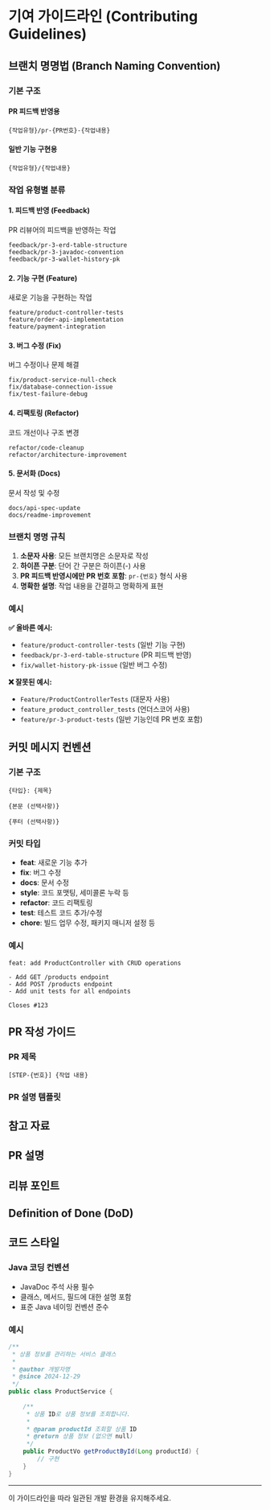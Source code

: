 # 기여 가이드라인 (Contributing Guidelines)

## 브랜치 명명법 (Branch Naming Convention)

### 기본 구조

#### PR 피드백 반영용
```
{작업유형}/pr-{PR번호}-{작업내용}
```

#### 일반 기능 구현용
```
{작업유형}/{작업내용}
```

### 작업 유형별 분류

#### 1. 피드백 반영 (Feedback)
PR 리뷰어의 피드백을 반영하는 작업
```
feedback/pr-3-erd-table-structure
feedback/pr-3-javadoc-convention
feedback/pr-3-wallet-history-pk
```

#### 2. 기능 구현 (Feature)
새로운 기능을 구현하는 작업
```
feature/product-controller-tests
feature/order-api-implementation
feature/payment-integration
```

#### 3. 버그 수정 (Fix)
버그 수정이나 문제 해결
```
fix/product-service-null-check
fix/database-connection-issue
fix/test-failure-debug
```

#### 4. 리팩토링 (Refactor)
코드 개선이나 구조 변경
```
refactor/code-cleanup
refactor/architecture-improvement
```

#### 5. 문서화 (Docs)
문서 작성 및 수정
```
docs/api-spec-update
docs/readme-improvement
```

### 브랜치 명명 규칙

1. **소문자 사용**: 모든 브랜치명은 소문자로 작성
2. **하이픈 구분**: 단어 간 구분은 하이픈(-) 사용
3. **PR 피드백 반영시에만 PR 번호 포함**: `pr-{번호}` 형식 사용
4. **명확한 설명**: 작업 내용을 간결하고 명확하게 표현

### 예시

**✅ 올바른 예시:**
- `feature/product-controller-tests` (일반 기능 구현)
- `feedback/pr-3-erd-table-structure` (PR 피드백 반영)
- `fix/wallet-history-pk-issue` (일반 버그 수정)

**❌ 잘못된 예시:**
- `Feature/ProductControllerTests` (대문자 사용)
- `feature_product_controller_tests` (언더스코어 사용)
- `feature/pr-3-product-tests` (일반 기능인데 PR 번호 포함)

## 커밋 메시지 컨벤션

### 기본 구조
```
{타입}: {제목}

{본문 (선택사항)}

{푸터 (선택사항)}
```

### 커밋 타입

- **feat**: 새로운 기능 추가
- **fix**: 버그 수정
- **docs**: 문서 수정
- **style**: 코드 포맷팅, 세미콜론 누락 등
- **refactor**: 코드 리팩토링
- **test**: 테스트 코드 추가/수정
- **chore**: 빌드 업무 수정, 패키지 매니저 설정 등

### 예시

```
feat: add ProductController with CRUD operations

- Add GET /products endpoint
- Add POST /products endpoint
- Add unit tests for all endpoints

Closes #123
```

## PR 작성 가이드

### PR 제목
```
[STEP-{번호}] {작업 내용}
```

### PR 설명 템플릿
<!--
  제목은 [(과제 STEP)] (작업한 내용) 로 작성해 주세요
  예시: [STEP-5] 이커머스 시스템 설계 
-->
## 참고 자료
<!--
  (Optional: 참고 자료가 없는 작업 - 단순 버그 픽스 등 의 경우엔 해당 란을 제거해주세요 !)
  작업에 대한 참고자료(PR, 피그마, 슬랙 등)가 있는 경우 링크를 참고 자료에 같이 추가해주세요.
  히스토리나 정책, 특정 기술 등에 대한 이해가 필요한 작업일 때 참고자료가 있다면 리뷰어에게 큰 도움이 됩니다!
-->

## PR 설명
<!-- 해당 PR이 왜 발생했고, 어떤부분에 대한 작업인지 작성해주세요. -->

## 리뷰 포인트
<!-- 
    리뷰어가 함께 고민해주었으면 하는 내용을 간략하게 기재해주세요.
    커밋 링크가 포함되면, 더욱이 효과적일 거예요! 
-->

## Definition of Done (DoD)
<!--
    DOD 란 해당 작업을 완료했다고 간주하기 위해 충족해야 하는 기준을 의미합니다.
    어떤 기능을 위해 어떤 요구사항을 만족하였으며, 어떤 테스트를 수행했는지 등을 명확하게 체크리스트로 기재해 주세요.
    리뷰어 입장에서, 모든 맥락을 파악하기 이전에 작업의 성숙도/완성도를 파악하는 데에 도움이 됩니다.
    만약 계획되거나 연관 작업이나 파생 작업이 존재하는데, 이후로 미뤄지는 경우 TODO -, 사유와 함께 적어주세요.

    ex:
    - [x] 상품 도메인 모델 구조 설계 완료 ( [정책 참고자료](관련 문서 링크) )
    - [x] 상품 재고 차감 로직 유닛/통합 테스트 완료
    - [ ] TODO - 상품 주문 로직 개발 ( 정책 미수립으로 인해 후속 작업에서 진행 )
-->
## 코드 스타일

### Java 코딩 컨벤션
- JavaDoc 주석 사용 필수
- 클래스, 메서드, 필드에 대한 설명 포함
- 표준 Java 네이밍 컨벤션 준수

### 예시
```java
/**
 * 상품 정보를 관리하는 서비스 클래스
 * 
 * @author 개발자명
 * @since 2024-12-29
 */
public class ProductService {
    
    /**
     * 상품 ID로 상품 정보를 조회합니다.
     * 
     * @param productId 조회할 상품 ID
     * @return 상품 정보 (없으면 null)
     */
    public ProductVo getProductById(Long productId) {
        // 구현
    }
}
```

---

이 가이드라인을 따라 일관된 개발 환경을 유지해주세요.
